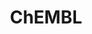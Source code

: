 ---
bigquery: https://console.cloud.google.com/bigquery?p=patents-public-data&d=ebi_chembl&page=dataset
citation: '"The ChEMBL database in 2017." Anna Gaulton, Anne Hersey, Michał Nowotka,
  A Patrícia Bento, Jon Chambers, David Mendez, Prudence Mutowo, Francis Atkinson,
  Louisa J Bellis, Elena Cibrián-Uhalte, Mark Davies, Nathan Dedman, Anneli Karlsson,
  María Paula Magariños, John P Overington, George Papadatos, Ines Smit, Andrew R
  Leach Nucleic acids Research (2017) 45 (Database Issue), D945-D954'
contributors: European Bioinformatics Institute
cost: None
description: ChEMBL Data is a manually curated database of small molecules used in
  drug discovery, including information about existing patented drugs.
documentation: 'schema: https://www.ebi.ac.uk/chembl/db_schema


  '
last_edit: 04/08/2022, 03:45:19
location: https://console.cloud.google.com/marketplace/product/google_patents_public_datasets/chembl
maintained_by: EMBL-EBI, an outstation of European Molecular Biology Laboratory
related_publications: '

  ChEMBL: towards direct deposition of bioassay data.


  Mendez D, Gaulton A, Bento AP, Chambers J, De Veij M, Félix E, Magariños MP, Mosquera
  JF, Mutowo P, Nowotka M, Gordillo-Marañón M, Hunter F, Junco L, Mugumbate G, Rodriguez-Lopez
  M, Atkinson F, Bosc N, Radoux CJ, Segura-Cabrera A, Hersey A, Leach AR.


  — Nucleic Acids Res. 2019; 47(D1):D930-D940. doi: 10.1093/nar/gky1075

  '
schema_fields:
- protein_class_synonym
- compound_name
- indication_class
- trade_name
- standard_inchi
- target_desc
- status
- warning_year
- assay_class_id
- component_id
- level3
- sequence
- molregno
- confidence_score
- heavy_atoms
- mc_target_name
- cell_source_organism
- mol_atc_id
- drugind_id
- comp_go_id
- bei
- withdrawn_reason
- dosed_ingredient
- caloha_id
- ddd_id
- active_ingredient
- mol_frac_id
- max_phase
- pathway_id
- volume
- usan_stem_definition
- pubmed_id
- standard_flag
- ddd_comment
- disease_efficacy
- src_assay_id
- standard_units
- who_extra
- mw_freebase
- definition
- sequence_md5sum
- activity_id
- qudt_units
- pref_name
- cidx
- molecule_type
- warning_type
- stat
- title
- alert_name
- protclasssyn_id
- potential_duplicate
- hba_lipinski
- met_comment
- atc_code
- sei
- num_alerts
- l3
- comments
- acd_most_bpka
- first_page
- predbind_id
- who_name
- parameter_type
- cell_source_tax_id
- synonyms
- target_mapping
- published_units
- mw_monoisotopic
- ass_cls_map_id
- irac_code
- class_level
- hba
- uberon_id
- go_id
- level4
- mesh_heading
- cl_lincs_id
- withdrawn_flag
- units
- country
- level3_description
- path
- relationship_desc
- l7
- warning_country
- syn_type
- lle
- cell_name
- company
- assay_id
- structure_type
- clo_id
- set_name
- prediction_method
- drug_record_id
- l1
- aromatic_rings
- acd_logd
- assay_organism
- level1
- entity_id
- comp_class_id
- text_value
- mechanism_comment
- metabolite_record_id
- ddd_units
- parenteral
- rtb
- alogp
- toid
- assay_tax_id
- compound_key
- full_molformula
- targrel_id
- protein_class_id
- metref_id
- description
- assay_category
- indref_id
- withdrawn_year
- alert_set_id
- mc_target_accession
- mecref_id
- ref_type
- bao_endpoint
- mutation
- helm_notation
- parent_go_id
- std_act_id
- cellosaurus_id
- db_version
- assay_tissue
- short_name
- natural_product
- accession
- acd_logp
- availability_type
- usan_stem_id
- annotation
- oc_id
- ridx
- chebi_par_id
- selectivity_comment
- met_id
- published_type
- withdrawn_country
- site_residues
- data_validity_comment
- assay_source
- component_synonym
- cell_ontology_id
- molsyn_id
- smarts
- acd_most_apka
- orig_description
- stem
- approval_date
- ref_url
- frac_code
- first_in_class
- res_stem_id
- species_group_flag
- major_class
- num_ro5_violations
- cx_most_apka
- active_molregno
- level4_description
- mesh_id
- warnref_id
- le
- source_domain_id
- tid_fixed
- updated_by
- num_lipinski_ro5_violations
- l2
- domain_type
- enzyme_tid
- publication_number
- ro3_pass
- target_type
- authors
- updated_on
- level5
- l4
- ddd_admr
- applicant_full_name
- doc_id
- topical
- level1_description
- warning_id
- ingredient
- assay_cell_type
- version
- binding_site_comment
- source
- nda_type
- co_stem_id
- standard_value
- relationship_type
- cx_logp
- met_conversion
- standard_relation
- mechanism_of_action
- as_id
- pchembl_value
- standard_text_value
- molfile
- direct_interaction
- assay_desc
- frac_class_id
- mc_organism
- tbl
- assay_type
- substrate_record_id
- enzyme_name
- drug_substance_flag
- ref_id
- type
- assay_subcellular_fraction
- confidence
- black_box_warning
- tissue_id
- src_id
- name
- delist_flag
- abstract
- bao_format
- cpd_str_alert_id
- usan_substem
- db_source
- alert_id
- domain_name
- biocomp_id
- chirality
- parameter_value
- tax_id
- parent_id
- activity_comment
- action_type
- warning_class
- isoform
- irac_class_id
- ap_id
- assay_test_type
- parent_molregno
- cx_most_bpka
- usan_stem
- component_type
- priority
- molecular_mechanism
- patent_use_code
- max_phase_for_ind
- product_id
- strength
- submission_date
- job_id
- efo_term
- cell_id
- bao_id
- doc_type
- formulation_id
- published_value
- l5
- src_description
- uo_units
- chembl_id
- journal
- targcomp_id
- variant_id
- stem_class
- tid
- usan_year
- mol_irac_id
- previous_company
- polymer_flag
- patent_id
- hbd_lipinski
- value
- inorganic_flag
- first_approval
- src_compound_id
- hrac_class_id
- hbd
- actsm_id
- level2_description
- oral
- last_page
- canonical_smiles
- curated_by
- organism
- compsyn_id
- relationship
- curation_comment
- aspect
- domain_id
- normal_range_min
- cell_source_tissue
- doi
- ad_type
- warning_description
- year
- drug_product_flag
- prod_pat_id
- patent_no
- research_stem
- bto_id
- downgraded
- domain_description
- l6
- route
- record_id
- subgroup
- entity_type
- standard_inchi_key
- standard_upper_value
- log_id
- published_relation
- related_tid
- last_active
- molecular_species
- issue
- src_short_name
- smid
- mec_id
- ddd_value
- withdrawn_class
- activity_count
- patent_expire_date
- compd_id
- assay_strain
- innovator_company
- site_name
- result_flag
- protein_class_desc
- qed_weighted
- rgid
- sitecomp_id
- upper_value
- normal_range_max
- class_type
- label
- efo_id
- mc_tax_id
- homologue
- pathway_key
- parent_type
- prodrug
- therapeutic_flag
- start_position
- idx
- full_mwt
- dosage_form
- mol_hrac_id
- mc_target_type
- cx_logd
- l8
- hrac_code
- cell_description
- standard_type
- end_position
- creation_date
- aidx
- relation
- psa
- level2
- assay_param_id
- site_id
shortname: chembl
tags:
- biotechnology
- health
- chemical
- bioinformatics
- medical
terms_of_use: CC BY-SA 3.0
title: ChEMBL
uuid: e232a192-965c-4ec9-904c-155b6dfe56c5
---